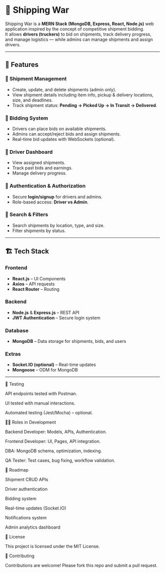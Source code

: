 # 🚚 Shipping War  

Shipping War is a **MERN Stack (MongoDB, Express, React, Node.js)** web application inspired by the concept of competitive shipment bidding.  
It allows **drivers (truckers)** to bid on shipments, track delivery progress, and manage logistics — while admins can manage shipments and assign drivers.  

---

## 📌 Features  

### 🔹 Shipment Management  
- Create, update, and delete shipments (admin only).  
- View shipment details including item info, pickup & delivery locations, size, and deadlines.  
- Track shipment status: **Pending → Picked Up → In Transit → Delivered**.  

### 🔹 Bidding System  
- Drivers can place bids on available shipments.  
- Admins can accept/reject bids and assign shipments.  
- Real-time bid updates with WebSockets (optional).  

### 🔹 Driver Dashboard  
- View assigned shipments.  
- Track past bids and earnings.  
- Manage delivery progress.  

### 🔹 Authentication & Authorization  
- Secure **login/signup** for drivers and admins.  
- Role-based access: **Driver vs Admin**.  

### 🔹 Search & Filters  
- Search shipments by location, type, and size.  
- Filter shipments by status.  

---

## 🏗 Tech Stack  

### Frontend  
- **React.js** – UI Components  
- **Axios** – API requests  
- **React Router** – Routing   

### Backend  
- **Node.js** & **Express.js** – REST API  
- **JWT Authentication** – Secure login system  

### Database  
- **MongoDB** – Data storage for shipments, bids, and users  

### Extras  
- **Socket.IO (optional)** – Real-time updates  
- **Mongoose** – ODM for MongoDB  

---
🧪 Testing

API endpoints tested with Postman.

UI tested with manual interactions.

Automated testing (Jest/Mocha) – optional.

👨‍💻 Roles in Development

Backend Developer: Models, APIs, Authentication.

Frontend Developer: UI, Pages, API integration.

DBA: MongoDB schema, optimization, indexing.

QA Tester: Test cases, bug fixing, workflow validation.

📌 Roadmap

 Shipment CRUD APIs

 Driver authentication

 Bidding system

 Real-time updates (Socket.IO)

 Notifications system

 Admin analytics dashboard

📜 License

This project is licensed under the MIT License.

🤝 Contributing

Contributions are welcome! Please fork this repo and submit a pull request.
